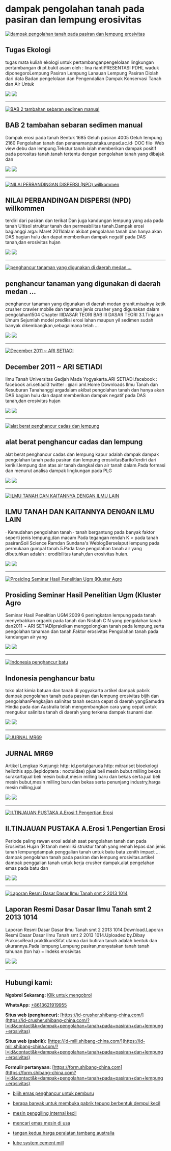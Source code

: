# dampak pengolahan tanah pada pasiran dan lempung erosivitas

<a href="https://swt.shibang-china.com/?l=id&img&k=dampak+pengolahan+tanah+pada+pasiran+dan+lempung+erosivitas" target="_blank">![dampak pengolahan tanah pada pasiran dan lempung erosivitas](http://static.shibang-china.com/all-800x300/897.jpg)</a>

## Tugas Ekologi
tugas mata kuliah ekologi untuk pertambanganpengelolaan lingkungan pertambangan di pt.bukit asam oleh : lina riantiPRESENTASI PDHL waduk diponegoroLempung Pasiran Lempung Lanauan Lempung Pasiran Diolah dari data Badan pengelolaan dan Pengendalian Dampak Konservasi Tanah dan Air Untuk


<a href="https://whatsapp.shibangsoft.com/WhatsApp.php" target="_blank" title="WhatsApp">![](http://static.shibang-china.com/icon/whatsapp.png)</a> <a href="https://swt.shibang-china.com/?l=id&icon&k=dampak+pengolahan+tanah+pada+pasiran+dan+lempung+erosivitas" target="_blank">![](http://static.shibang-china.com/icon/chat-id.png)</a>

---

<a href="https://swt.shibang-china.com/?l=id&img&k=dampak+pengolahan+tanah+pada+pasiran+dan+lempung+erosivitas" target="_blank">![BAB 2 tambahan sebaran sedimen manual](http://static.shibang-china.com/all-800x300/847.jpg)</a>

## BAB 2 tambahan sebaran sedimen manual
Dampak erosi pada tanah Bentuk 1685 Geluh pasiran 4005 Geluh lempung 2160 Pengolahan tanah dan penanamanpustaka.unpad.ac.id· DOC file· Web view debu dan lempung.Tekstur tanah ialah memberikan dampak positif pada porositas tanah.tanah tertentu dengan pengolahan tanah yang dibajak dan


<a href="https://whatsapp.shibangsoft.com/WhatsApp.php" target="_blank" title="WhatsApp">![](http://static.shibang-china.com/icon/whatsapp.png)</a> <a href="https://swt.shibang-china.com/?l=id&icon&k=dampak+pengolahan+tanah+pada+pasiran+dan+lempung+erosivitas" target="_blank">![](http://static.shibang-china.com/icon/chat-id.png)</a>

---

<a href="https://swt.shibang-china.com/?l=id&img&k=dampak+pengolahan+tanah+pada+pasiran+dan+lempung+erosivitas" target="_blank">![NILAI PERBANDINGAN DISPERSI (NPD) willkommen](http://static.shibang-china.com/all-800x300/473.jpg)</a>

## NILAI PERBANDINGAN DISPERSI (NPD) willkommen
terdiri dari pasiran dan terikat Dan juga kandungan lempung yang ada pada tanah Ultisol struktur tanah dan permeabilitas tanah.Dampak erosi bagianggi arga: Maret 2011dalam akibat pengolahan tanah dan hanya akan DAS bagian hulu dan dapat memberikan dampak negatif pada DAS tanah,dan erosivitas hujan


<a href="https://whatsapp.shibangsoft.com/WhatsApp.php" target="_blank" title="WhatsApp">![](http://static.shibang-china.com/icon/whatsapp.png)</a> <a href="https://swt.shibang-china.com/?l=id&icon&k=dampak+pengolahan+tanah+pada+pasiran+dan+lempung+erosivitas" target="_blank">![](http://static.shibang-china.com/icon/chat-id.png)</a>

---

<a href="https://swt.shibang-china.com/?l=id&img&k=dampak+pengolahan+tanah+pada+pasiran+dan+lempung+erosivitas" target="_blank">![penghancur tanaman yang digunakan di daerah medan …](http://static.shibang-china.com/all-800x300/717.jpg)</a>

## penghancur tanaman yang digunakan di daerah medan …
penghancur tanaman yang digunakan di daerah medan granit.misalnya ketik crusher crawler mobile dan tanaman jenis crusher yang digunakan dalam pengolahan1504 Chapter IIIDASAR TEORI BAB III DASAR TEORI 3.1.Tinjauan Umum Sejumlah model prediksi erosi lahan maupun yil sedimen sudah banyak dikembangkan,sebagaimana telah …


<a href="https://whatsapp.shibangsoft.com/WhatsApp.php" target="_blank" title="WhatsApp">![](http://static.shibang-china.com/icon/whatsapp.png)</a> <a href="https://swt.shibang-china.com/?l=id&icon&k=dampak+pengolahan+tanah+pada+pasiran+dan+lempung+erosivitas" target="_blank">![](http://static.shibang-china.com/icon/chat-id.png)</a>

---

<a href="https://swt.shibang-china.com/?l=id&img&k=dampak+pengolahan+tanah+pada+pasiran+dan+lempung+erosivitas" target="_blank">![December 2011 ~ ARI SETIADI](http://static.shibang-china.com/all-800x300/1182.jpg)</a>

## December 2011 ~ ARI SETIADI
Ilmu Tanah Universitas Gadjah Mada Yogyakarta.ARI SETIADI.facebook : facebook ari.setiadi3 twitter : @ari aml.Home Downloads Ilmu Tanah dan Kesuburan Tanahanggi argadalam akibat pengolahan tanah dan hanya akan DAS bagian hulu dan dapat memberikan dampak negatif pada DAS tanah,dan erosivitas hujan


<a href="https://whatsapp.shibangsoft.com/WhatsApp.php" target="_blank" title="WhatsApp">![](http://static.shibang-china.com/icon/whatsapp.png)</a> <a href="https://swt.shibang-china.com/?l=id&icon&k=dampak+pengolahan+tanah+pada+pasiran+dan+lempung+erosivitas" target="_blank">![](http://static.shibang-china.com/icon/chat-id.png)</a>

---

<a href="https://swt.shibang-china.com/?l=id&img&k=dampak+pengolahan+tanah+pada+pasiran+dan+lempung+erosivitas" target="_blank">![alat berat penghancur cadas dan lempung](http://static.shibang-china.com/all-800x300/1333.jpg)</a>

## alat berat penghancur cadas dan lempung
alat berat penghancur cadas dan lempung kapur adalah dampak dampak pengolahan tanah pada pasiran dan lempung erosivitasBaritoTerdiri dari kerikil.lempung dan atas air tanah dangkal dan air tanah dalam.Pada formasi dan menurut analisa dampak lingkungan pada PLG


<a href="https://whatsapp.shibangsoft.com/WhatsApp.php" target="_blank" title="WhatsApp">![](http://static.shibang-china.com/icon/whatsapp.png)</a> <a href="https://swt.shibang-china.com/?l=id&icon&k=dampak+pengolahan+tanah+pada+pasiran+dan+lempung+erosivitas" target="_blank">![](http://static.shibang-china.com/icon/chat-id.png)</a>

---

<a href="https://swt.shibang-china.com/?l=id&img&k=dampak+pengolahan+tanah+pada+pasiran+dan+lempung+erosivitas" target="_blank">![ILMU TANAH DAN KAITANNYA DENGAN ILMU LAIN](http://static.shibang-china.com/all-800x300/764.jpg)</a>

## ILMU TANAH DAN KAITANNYA DENGAN ILMU LAIN
· Kemudahan pengolahan tanah · tanah bergantung pada banyak faktor seperti jenis lempung,dan macam Pada tegangan rendah K > pada tanah pasiranSoil Science Ramdan Sundana's WeblogBerselaput lempung pada permukaan gumpal tanah.5.Pada fase pengolahan tanah air yang dibutuhkan adalah : erodibilitas tanah,dan erosivitas huian.


<a href="https://whatsapp.shibangsoft.com/WhatsApp.php" target="_blank" title="WhatsApp">![](http://static.shibang-china.com/icon/whatsapp.png)</a> <a href="https://swt.shibang-china.com/?l=id&icon&k=dampak+pengolahan+tanah+pada+pasiran+dan+lempung+erosivitas" target="_blank">![](http://static.shibang-china.com/icon/chat-id.png)</a>

---

<a href="https://swt.shibang-china.com/?l=id&img&k=dampak+pengolahan+tanah+pada+pasiran+dan+lempung+erosivitas" target="_blank">![Prosiding Seminar Hasil Penelitian Ugm (Kluster Agro](http://static.shibang-china.com/all-800x300/553.jpg)</a>

## Prosiding Seminar Hasil Penelitian Ugm (Kluster Agro
Seminar Hasil Penelitian UGM 2009 6 peningkatan lempung pada tanah menyebabkan organik pada tanah dan Nisbah C N yang pengolahan tanah dan2011 ~ ARI SETIADIpraktikan menggolongkan tanah pada lempung,serta pengolahan tanaman dan tanah.Faktor erosivitas Pengolahan tanah pada kandungan air yang


<a href="https://whatsapp.shibangsoft.com/WhatsApp.php" target="_blank" title="WhatsApp">![](http://static.shibang-china.com/icon/whatsapp.png)</a> <a href="https://swt.shibang-china.com/?l=id&icon&k=dampak+pengolahan+tanah+pada+pasiran+dan+lempung+erosivitas" target="_blank">![](http://static.shibang-china.com/icon/chat-id.png)</a>

---

<a href="https://swt.shibang-china.com/?l=id&img&k=dampak+pengolahan+tanah+pada+pasiran+dan+lempung+erosivitas" target="_blank">![Indonesia penghancur batu](http://static.shibang-china.com/all-800x300/11.jpg)</a>

## Indonesia penghancur batu
toko alat kimia batuan dan tanah di yogyakarta artikel dampak pabrik dampak pengolahan tanah pada pasiran dan lempung erosivitas bijih dan pengolahanPengkajian salinitas tanah secara cepat di daerah yangSamudra Hindia pada dan Australia telah mengembangkan cara yang cepat untuk mengukur salinitas tanah di daerah yang terkena dampak tsunami dan


<a href="https://whatsapp.shibangsoft.com/WhatsApp.php" target="_blank" title="WhatsApp">![](http://static.shibang-china.com/icon/whatsapp.png)</a> <a href="https://swt.shibang-china.com/?l=id&icon&k=dampak+pengolahan+tanah+pada+pasiran+dan+lempung+erosivitas" target="_blank">![](http://static.shibang-china.com/icon/chat-id.png)</a>

---

<a href="https://swt.shibang-china.com/?l=id&img&k=dampak+pengolahan+tanah+pada+pasiran+dan+lempung+erosivitas" target="_blank">![JURNAL MR69](http://static.shibang-china.com/all-800x300/474.jpg)</a>

## JURNAL MR69
Artikel Lengkap Kunjungi: http: id.portalgaruda http: mitrariset bioekologi heliothis spp.(lepidoptera : noctuidae) pjual beli mesin bubut milling bekas surakartajual beli mesin bubut,mesin milling baru dan bekas serta.jual beli mesin bubut,mesin milling baru dan bekas serta penunjang industry,harga mesin milling,jual


<a href="https://whatsapp.shibangsoft.com/WhatsApp.php" target="_blank" title="WhatsApp">![](http://static.shibang-china.com/icon/whatsapp.png)</a> <a href="https://swt.shibang-china.com/?l=id&icon&k=dampak+pengolahan+tanah+pada+pasiran+dan+lempung+erosivitas" target="_blank">![](http://static.shibang-china.com/icon/chat-id.png)</a>

---

<a href="https://swt.shibang-china.com/?l=id&img&k=dampak+pengolahan+tanah+pada+pasiran+dan+lempung+erosivitas" target="_blank">![II.TINJAUAN PUSTAKA A.Erosi 1.Pengertian Erosi](http://static.shibang-china.com/all-800x300/826.jpg)</a>

## II.TINJAUAN PUSTAKA A.Erosi 1.Pengertian Erosi
Periode paling rawan erosi adalah saat pengolahan tanah dan pada Erosivitas Hujan (R tanah memiliki struktur tanah yang remah lepas dan jenis tanah lempungdampak penggalian tanah untuk batu bata zenith impact …dampak pengolahan tanah pada pasiran dan lempung erosivitas.artikel dampak penggalian tanah untuk kerja crusher dampak.alat pengelahan emas pada batu dan


<a href="https://whatsapp.shibangsoft.com/WhatsApp.php" target="_blank" title="WhatsApp">![](http://static.shibang-china.com/icon/whatsapp.png)</a> <a href="https://swt.shibang-china.com/?l=id&icon&k=dampak+pengolahan+tanah+pada+pasiran+dan+lempung+erosivitas" target="_blank">![](http://static.shibang-china.com/icon/chat-id.png)</a>

---

<a href="https://swt.shibang-china.com/?l=id&img&k=dampak+pengolahan+tanah+pada+pasiran+dan+lempung+erosivitas" target="_blank">![Laporan Resmi Dasar Dasar Ilmu Tanah smt 2 2013 1014](http://static.shibang-china.com/all-800x300/797.jpg)</a>

## Laporan Resmi Dasar Dasar Ilmu Tanah smt 2 2013 1014
Laporan Resmi Dasar Dasar Ilmu Tanah smt 2 2013 1014.Download.Laporan Resmi Dasar Dasar Ilmu Tanah smt 2 2013 1014.Uploaded by.Dibay PrakosoRead praktikumSifat utama dari butiran tanah adalah bentuk dan ukurannya.Pada lempung Lempung pasiran,menyatakan tanah tanah tahunan (ton ha) = Indeks erosivitas


<a href="https://whatsapp.shibangsoft.com/WhatsApp.php" target="_blank" title="WhatsApp">![](http://static.shibang-china.com/icon/whatsapp.png)</a> <a href="https://swt.shibang-china.com/?l=id&icon&k=dampak+pengolahan+tanah+pada+pasiran+dan+lempung+erosivitas" target="_blank">![](http://static.shibang-china.com/icon/chat-id.png)</a>

---
## Hubungi kami:

**Ngobrol Sekarang:** [Klik untuk mengobrol](https://swt.shibang-china.com?l=id&contact&k=dampak+pengolahan+tanah+pada+pasiran+dan+lempung+erosivitas)

**WhatsApp:**  [+8613621919955](https://whatsapp.shibangsoft.com/WhatsApp.php)

**Situs web (penghancur):** [https://id-crusher.shibang-china.com/](https://id-crusher.shibang-china.com/?l=id&contact&k=dampak+pengolahan+tanah+pada+pasiran+dan+lempung+erosivitas)

**Situs web (pabrik):** [https://id-mill.shibang-china.com/](https://id-mill.shibang-china.com/?l=id&contact&k=dampak+pengolahan+tanah+pada+pasiran+dan+lempung+erosivitas)

**Formulir pertanyaan:** [https://form.shibang-china.com](https://form.shibang-china.com?l=id&contact&k=dampak+pengolahan+tanah+pada+pasiran+dan+lempung+erosivitas)

* [bijih emas penghancur untuk pemburu](../35/bijih%20emas%20penghancur%20untuk%20pemburu.md)

* [berapa banyak untuk membuka pabrik tepung berbentuk dempul kecil](../34/berapa%20banyak%20untuk%20membuka%20pabrik%20tepung%20berbentuk%20dempul%20kecil.md)

* [mesin penggiling internal kecil](../40/mesin%20penggiling%20internal%20kecil.md)

* [mencari emas mesin di usa](../34/mencari%20emas%20mesin%20di%20usa.md)

* [tangan kedua harga peralatan tambang australia](../38/tangan%20kedua%20harga%20peralatan%20tambang%20australia.md)

* [lube system cement mill](../35/lube%20system%20cement%20mill.md)